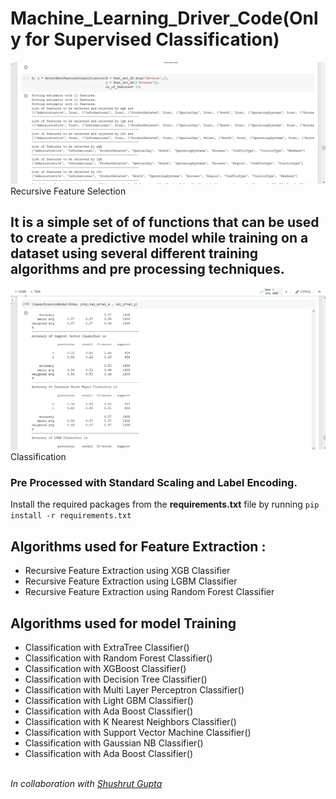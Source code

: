 # Machine_Learning_Driver_Code(Only for Supervised Classification)


<img src = '1rfe.png'> Recursive Feature Selection
## It is a simple set of of functions that can be used to create a predictive model while training on a dataset using several different training algorithms and pre processing techniques.

<img src = '2classi.png'> Classification
### Pre Processed with Standard Scaling and Label Encoding.
Install the required packages from the <b>requirements.txt</b> file by running `pip install -r requirements.txt`
## Algorithms used for Feature Extraction :
* Recursive Feature Extraction using XGB Classifier
* Recursive Feature Extraction using LGBM Classifier
* Recursive Feature Extraction using Random Forest Classifier

## Algorithms used for model Training
* Classification with ExtraTree Classifier()
* Classification with Random Forest Classifier()
* Classification with XGBoost Classifier()
* Classification with Decision Tree Classifier()
* Classification with Multi Layer Perceptron Classifier()
* Classification with Light GBM Classifier()
* Classification with Ada Boost Classifier()
* Classification with K Nearest Neighbors Classifier()
* Classification with Support Vector Machine Classifier()
* Classification with Gaussian NB Classifier()
* Classification with Ada Boost Classifier()

<br>
<i>In collaboration with <a href = "https://github.com/Mystic-Valley">Shushrut Gupta</a></i>

